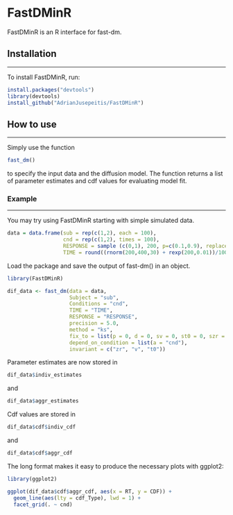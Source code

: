 # FastDMinR
FastDMinR is an R interface for fast-dm.

## Installation
------------

To install FastDMinR, run:

``` r
install.packages("devtools")
library(devtools)
install_github("AdrianJusepeitis/FastDMinR")
```

## How to use
------------

Simply use the function 

``` r
fast_dm()
```

to specify the input data and the diffusion model. The function returns a list of parameter estimates and cdf values for evaluating model fit. 

### Example
------------

You may try using FastDMinR starting with simple simulated data.

``` r
data = data.frame(sub = rep(c(1,2), each = 100),
                  cnd = rep(c(1,2), times = 100),
                  RESPONSE = sample (c(0,1), 200, p=c(0.1,0.9), replace = TRUE),
                  TIME = round((rnorm(200,400,30) + rexp(200,0.01))/1000, 2))
```

Load the package and save the output of fast-dm() in an object.
``` r
library(FastDMinR)

dif_data <- fast_dm(data = data, 
                    Subject = "sub",
                    Conditions = "cnd",
                    TIME = "TIME",
                    RESPONSE = "RESPONSE",
                    precision = 5.0,
                    method = "ks",
                    fix_to = list(p = 0, d = 0, sv = 0, st0 = 0, szr = 0),
                    depend_on_condition = list(a = "cnd"),
                    invariant = c("zr", "v", "t0"))
```

Parameter estimates are now stored in 
```r
dif_data$indiv_estimates
```
and 
```r
dif_data$aggr_estimates
```

Cdf values are stored in 
```r
dif_data$cdf$indiv_cdf
```
and
```r
dif_data$cdf$aggr_cdf
```

The long format makes it easy to produce the necessary plots with ggplot2:
```r
library(ggplot2)

ggplot(dif_data$cdf$aggr_cdf, aes(x = RT, y = CDF)) + 
  geom_line(aes(lty = cdf_Type), lwd = 1) + 
  facet_grid(. ~ cnd)
```


